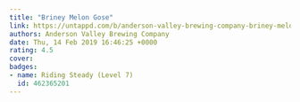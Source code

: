 ```yaml
---
title: "Briney Melon Gose"
link: https://untappd.com/b/anderson-valley-brewing-company-briney-melon-gose/1048349
authors: Anderson Valley Brewing Company
date: Thu, 14 Feb 2019 16:46:25 +0000
rating: 4.5
cover: 
badges:
- name: Riding Steady (Level 7)
  id: 462365201
---
```

